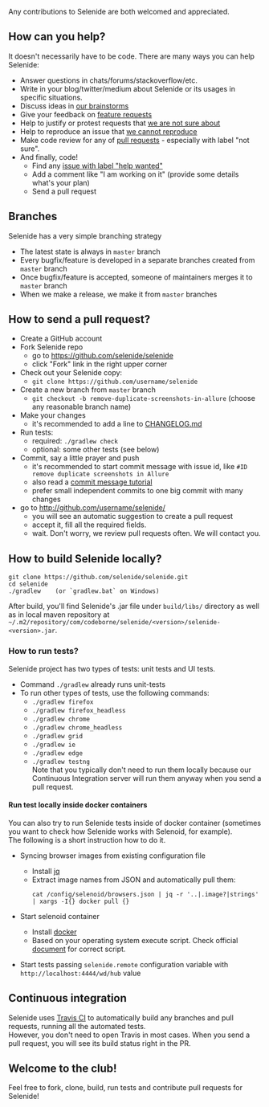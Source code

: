 
Any contributions to Selenide are both welcomed and appreciated.  

## How can you help?

It doesn't necessarily have to be code. There are many ways you can help Selenide:
- Answer questions in chats/forums/stackoverflow/etc.
- Write in your blog/twitter/medium about Selenide or its usages in specific situations.
- Discuss ideas in [our brainstorms](https://github.com/selenide/selenide/issues?q=is%3Aissue+is%3Aopen+label%3Abrainstorm)
- Give your feedback on [feature requests](https://github.com/selenide/selenide/issues?q=is%3Aissue+is%3Aopen+label%3Afeature)
- Help to justify or protest requests that [we are not sure about](https://github.com/selenide/selenide/issues?q=is%3Aissue+is%3Aopen+label%3A%22not+sure%22)
- Help to reproduce an issue that [we cannot reproduce](https://github.com/selenide/selenide/issues?q=is%3Aissue+is%3Aclosed+label%3A%22cannot+preproduce%22)
- Make code review for any of [pull requests](https://github.com/selenide/selenide/pulls)  -  especially with label "not sure".
- And finally, code! 
  - Find any [issue with label "help wanted"](https://github.com/selenide/selenide/issues?q=is%3Aissue+is%3Aopen+label%3A%22help+wanted%22)
  - Add a comment like "I am working on it" (provide some details what's your plan)
  - Send a pull request


## Branches
Selenide has a very simple branching strategy
- The latest state is always in `master` branch
- Every bugfix/feature is developed in a separate branches created from `master` branch
- Once bugfix/feature is accepted, someone of maintainers merges it to `master` branch
- When we make a release, we make it from `master` branches

## How to send a pull request?
- Create a GitHub account
- Fork Selenide repo  
  - go to https://github.com/selenide/selenide
  - click "Fork" link in the right upper corner
- Check out your Selenide copy:  
  - `git clone https://github.com/username/selenide`
- Create a new branch from `master` branch
  - `git checkout -b remove-duplicate-screenshots-in-allure`   (choose any reasonable branch name)
- Make your changes
  - it's recommended to add a line to [CHANGELOG.md](CHANGELOG.md)
- Run tests:
  - required: `./gradlew check`
  - optional: some other tests (see below) 
- Commit, say a little prayer and push
  - it's recommended to start commit message with issue id, like `#ID remove duplicate screenshots in Allure`
  - also read a [commit message tutorial](https://chris.beams.io/posts/git-commit/)
  - prefer small independent commits to one big commit with many changes
- go to http://github.com/username/selenide/
  - you will see an automatic suggestion to create a pull request
  - accept it, fill all the required fields.
  - wait. Don't worry, we review pull requests often. We will contact you.  


## How to build Selenide locally?

    git clone https://github.com/selenide/selenide.git
    cd selenide
    ./gradlew    (or `gradlew.bat` on Windows)

After build, you'll find Selenide's .jar file under `build/libs/` directory as well as in local maven repository at `~/.m2/repository/com/codeborne/selenide/<version>/selenide-<version>.jar`.


### How to run tests?
Selenide project has two types of tests: unit tests and UI tests. 

- Command `./gradlew` already runs unit-tests
- To run other types of tests, use the following commands:
  - `./gradlew firefox`
  - `./gradlew firefox_headless`
  - `./gradlew chrome`
  - `./gradlew chrome_headless`
  - `./gradlew grid`
  - `./gradlew ie`
  - `./gradlew edge`
  - `./gradlew testng`  
  Note that you typically don't need to run them locally because our Continuous Integration server will run them anyway when you send a pull request. 

#### Run test locally inside docker containers

You can also try to run Selenide tests inside of docker container (sometimes you want to check how Selenide works with Selenoid, for example).  
The following is a short instruction how to do it. 

- Syncing browser images from existing configuration file
  - Install [jq](https://stedolan.github.io/jq)
  - Extract image names from JSON and automatically pull them:
     ```
     cat /config/selenoid/browsers.json | jq -r '..|.image?|strings' | xargs -I{} docker pull {}
     ```
     
- Start selenoid container
  - Install [docker](https://www.docker.com/products/docker-desktop)
  - Based on your operating system execute script. Check official [document](https://aerokube.com/selenoid/latest/#_option_2_start_selenoid_container) for correct script.
- Start tests passing `selenide.remote` configuration variable with `http://localhost:4444/wd/hub` value


## Continuous integration

Selenide uses [Travis CI](https://travis-ci.org/github/selenide/selenide/branches) to automatically build any branches and pull requests, running all the automated tests.  
However, you don't need to open Travis in most cases. When you send a pull request, you will see its build status right in the PR.  

## Welcome to the club!
Feel free to fork, clone, build, run tests and contribute pull requests for Selenide!
